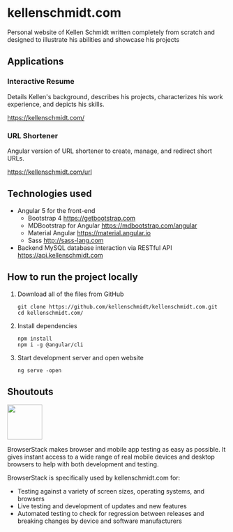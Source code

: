 # kellenschmidt.com

Personal website of Kellen Schmidt written completely from scratch and designed to illustrate his abilities and showcase his projects

## Applications

### Interactive Resume

Details Kellen's background, describes his projects, characterizes his work experience, and depicts his skills.

https://kellenschmidt.com/

### URL Shortener

Angular version of URL shortener to create, manage, and redirect short URLs.

https://kellenschmidt.com/url

## Technologies used

- Angular 5 for the front-end
  - Bootstrap 4 https://getbootstrap.com
  - MDBootstrap for Angular https://mdbootstrap.com/angular
  - Material Angular https://material.angular.io
  - Sass http://sass-lang.com
- Backend MySQL database interaction via RESTful API https://api.kellenschmidt.com

## How to run the project locally

1. Download all of the files from GitHub
    ```
    git clone https://github.com/kellenschmidt/kellenschmidt.com.git
    cd kellenschmidt.com/
    ```
2. Install dependencies
    ```
    npm install
    npm i -g @angular/cli
    ```
3. Start development server and open website
    ```
    ng serve -open
    ```
    
## Shoutouts
[<img src="https://p3.zdusercontent.com/attachment/1015988/LFgeSZF2djWiC7ExUBzDIj15Z?token=eyJhbGciOiJkaXIiLCJlbmMiOiJBMTI4Q0JDLUhTMjU2In0..blf-xqWSkrdNotwfnMg-Ww.7dUGDQdZFMQ8pOad8LqtH6FbIKN9uMgumXwW02HWRdgi-5HQfqFE2g1RIU1J-DkdwSKeo1sd_xCXFajc_LDmkZV5rAoHER7YUMGjwOel7ChrUlyqUhn7RY3qRi0MX570QHLGqVD2kn45i40Yg1GeaaxHjg_TXUmZziv9JJNnXOsQGR3UwedDqO3JCARWQsCW6ywfWY2PuYOQK6jGkOh92_YlEcQ0czja-vKdX6ImvC65AtskgSAMoHRUO62ZmhBVFNYVRtEA0xFvcesLiyphrvyPqP2DRNmseaAGYbIDHDE.m48drTcjZZpfjN2pEEoCWQ" height=80px>](http://browserstack.com/)

BrowserStack makes browser and mobile app testing as easy as possible. It gives instant access to a wide range of real mobile devices and desktop browsers to help with both development and testing.

BrowserStack is specifically used by kellenschmidt.com for:
- Testing against a variety of screen sizes, operating systems, and browsers
- Live testing and development of updates and new features
- Automated testing to check for regression between releases and breaking changes by device and software manufacturers
